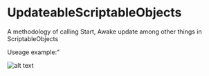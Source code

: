 # UpdateableScriptableObjects
A methodology of calling Start, Awake update among other things in ScriptableObjects

Useage example:"

![alt text](https://i.imgur.com/sUPrP6T.png)
